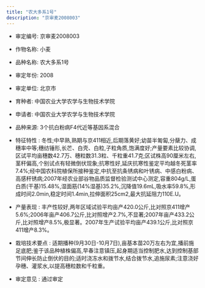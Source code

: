 ```yaml
---
title: "农大多系1号"
description: "京审麦2008003"
---
```

* 审定编号:  京审麦2008003

*  作物名称:  小麦

*  品种名称:  农大多系1号

*  审定年份:  2008

*  审定单位:  北京市

* 育种者:  中国农业大学农学与生物技术学院

*  申请者:  中国农业大学农学与生物技术学院

*  品种来源:  3个抗白粉病F4代近等基因系混合

*  特征特性 : 
冬性;中早熟,熟期与京411相近,后期落黄好;幼苗半匍匐,分蘖力、成穗率中等;穗纺锤形,长芒、白壳、白粒,子粒角质,饱满度好;产量要素比较协调,区试平均亩穗数42.7万、穗粒数31.3粒、千粒重41.7克;区试株高90厘米左右,茎秆偏高,个别试点有轻微倒伏现象;抗寒性好,延庆抗寒性鉴定平均越冬死茎率7.4%;经中国农科院植保所接种鉴定,中抗至抗条锈病和叶锈病、中感白粉病、高感秆锈病;2007年经农业部谷物品质监督检验测试中心测定,容重804g/L,蛋白质(干基)15.48%,湿面筋(14%湿基)35.2%,沉降值19.6mL,吸水率59.8%,形成时间2.0min,稳定时间1.4min,拉伸面积25cm2,最大抗延阻力110E.U。
 
*  产量表现 : 
丰产性较好,两年区域试验平均亩产420.0公斤,比对照京411增产5.6%;2006年亩产406.7公斤,比对照增产2.7%,不显著;2007年亩产433.2公斤,比对照增产8.5%,极显著。2007年生产试验平均亩产439.1公斤,比对照京411增产8.3%。

*  栽培技术要点 : 
适期播种(9月30日-10月7日),亩基本苗20万左右为宜,播前施足底肥;鉴于该品种植株偏高,早春注意镇压,起身期适当控制肥水,达到控制基部节间伸长防止倒伏的目的;适时浇冻水和拨节水,结合拨节水,追施尿素;注意浇好孕穗、灌浆水,以提高穗粒数和千粒重。

*  审定意见 : 
通过审定
